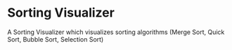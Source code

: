# Sorting Visualizer
A Sorting Visualizer which visualizes sorting algorithms (Merge Sort, Quick Sort, Bubble Sort, Selection Sort)
